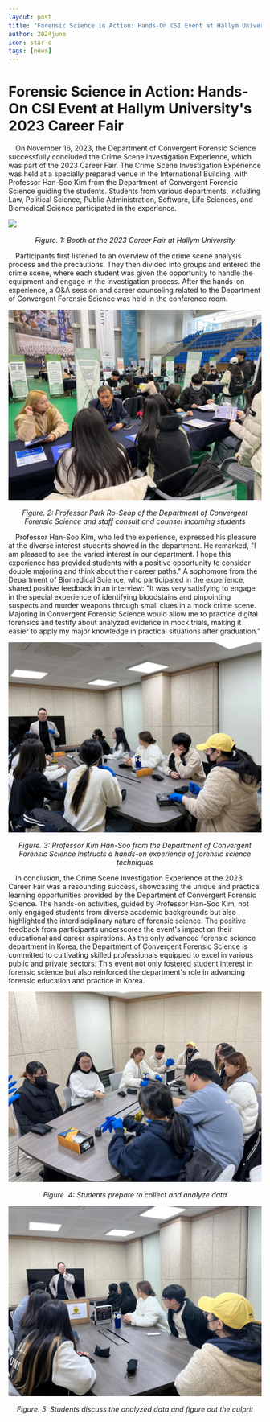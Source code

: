 ```yaml
---
layout: post
title: "Forensic Science in Action: Hands-On CSI Event at Hallym University's 2023 Career Fair"
author: 2024june
icon: star-o
tags: [news]
---
```


# Forensic Science in Action: Hands-On CSI Event at Hallym University's 2023 Career Fair

&emsp;On November 16, 2023, the Department of Convergent Forensic Science successfully concluded the Crime Scene Investigation Experience, which was part of the 2023 Career Fair. The Crime Scene Investigation Experience was held at a specially prepared venue in the International Building, with Professor Han-Soo Kim from the Department of Convergent Forensic Science guiding the students. Students from various departments, including Law, Political Science, Public Administration, Software, Life Sciences, and Biomedical Science participated in the experience.

![](![](/img/news/13-1.png)
)

<p align="center">
  <em>Figure. 1: Booth at the 2023 Career Fair at Hallym University</em>
</p>

&emsp;Participants first listened to an overview of the crime scene analysis process and the precautions. They then divided into groups and entered the crime scene, where each student was given the opportunity to handle the equipment and engage in the investigation process. After the hands-on experience, a Q&A session and career counseling related to the Department of Convergent Forensic Science was held in the conference room.

![](/img/news/13-2.png)

<p align="center">
  <em>Figure. 2: Professor Park Ro-Seop of the Department of Convergent Forensic Science and staff consult and counsel incoming students</em>
</p>

&emsp;Professor Han-Soo Kim, who led the experience, expressed his pleasure at the diverse interest students showed in the department. He remarked, "I am pleased to see the varied interest in our department. I hope this experience has provided students with a positive opportunity to consider double majoring and think about their career paths." A sophomore from the Department of Biomedical Science, who participated in the experience, shared positive feedback in an interview: "It was very satisfying to engage in the special experience of identifying bloodstains and pinpointing suspects and murder weapons through small clues in a mock crime scene. Majoring in Convergent Forensic Science would allow me to practice digital forensics and testify about analyzed evidence in mock trials, making it easier to apply my major knowledge in practical situations after graduation."

![](/img/news/13-3.png)

<p align="center">
  <em>Figure. 3: Professor Kim Han-Soo from the Department of Convergent Forensic Science instructs a hands-on experience of forensic science techniques</em>
</p>

&emsp;In conclusion, the Crime Scene Investigation Experience at the 2023 Career Fair was a resounding success, showcasing the unique and practical learning opportunities provided by the Department of Convergent Forensic Science. The hands-on activities, guided by Professor Han-Soo Kim, not only engaged students from diverse academic backgrounds but also highlighted the interdisciplinary nature of forensic science. The positive feedback from participants underscores the event's impact on their educational and career aspirations. As the only advanced forensic science department in Korea, the Department of Convergent Forensic Science is committed to cultivating skilled professionals equipped to excel in various public and private sectors. This event not only fostered student interest in forensic science but also reinforced the department's role in advancing forensic education and practice in Korea.


![](/img/news/13-4.png)

<p align="center">
  <em>Figure. 4: Students prepare to collect and analyze data</em>
</p>

![](/img/news/13-5.png)

<p align="center">
  <em>Figure. 5: Students discuss the analyzed data and figure out the culprit</em>
</p>

